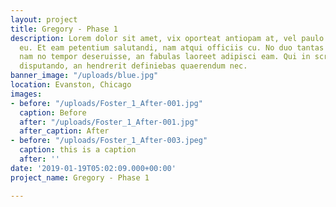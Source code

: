 ```yaml
---
layout: project
title: Gregory - Phase 1
description: Lorem dolor sit amet, vix oporteat antiopam at, vel paulo signiferumque
  eu. Et eam petentium salutandi, nam atqui officiis cu. No duo tantas voluptatum,
  nam no tempor deseruisse, an fabulas laoreet adipisci eam. Qui in scripta ceteros
  disputando, an hendrerit definiebas quaerendum nec.
banner_image: "/uploads/blue.jpg"
location: Evanston, Chicago
images:
- before: "/uploads/Foster_1_After-001.jpg"
  caption: Before
  after: "/uploads/Foster_1_After-001.jpg"
  after_caption: After
- before: "/uploads/Foster_1_After-003.jpeg"
  caption: this is a caption
  after: ''
date: '2019-01-19T05:02:09.000+00:00'
project_name: Gregory - Phase 1

---
```

